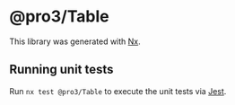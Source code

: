 # @pro3/Table

This library was generated with [Nx](https://nx.dev).

## Running unit tests

Run `nx test @pro3/Table` to execute the unit tests via [Jest](https://jestjs.io).
